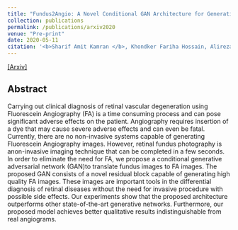 ```yaml
---
title: "Fundus2Angio: A Novel Conditional GAN Architecture for Generating Fluorescein Angiography Images from Retinal Fundus Photography"
collection: publications
permalink: /publications/arxiv2020
venue: "Pre-print"
date: 2020-05-11
citation: '<b>Sharif Amit Kamran </b>, Khondker Fariha Hossain, Alireza Tavakkoli, Stewart Lee Zuckerbrod.'
---
```

[[Arxiv]](https://arxiv.org/abs/2005.05267)


## Abstract
Carrying out clinical diagnosis of retinal vascular degeneration using Fluorescein Angiography (FA) is a time consuming process and can pose significant adverse effects on the patient. Angiography requires insertion of a dye that may cause severe adverse effects and can even be fatal. Currently, there are no non-invasive systems capable of generating Fluorescein Angiography images. However, retinal fundus photography is anon-invasive imaging technique that can be completed in a few seconds. In order to eliminate the need for FA, we propose a conditional generative adversarial network (GAN)to translate fundus images to FA images. The proposed GAN consists of a novel residual block capable of generating high quality FA images. These images are important tools in the differential diagnosis of retinal diseases without the need for invasive procedure with possible side effects. Our experiments show that the proposed architecture outperforms other state-of-the-art generative networks. Furthermore, our proposed model achieves better qualitative results indistinguishable from real angiograms. 